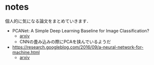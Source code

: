 # notes

個人的に気になる論文をまとめていきます．

- PCANet: A Simple Deep Learning Baseline for Image Classification? 
  - [arxiv](https://arxiv.org/abs/1404.3606)
  - CNNの畳み込みの際にPCAを挟んでいるようだ
- https://research.googleblog.com/2016/09/a-neural-network-for-machine.html
  - [arxiv](https://arxiv.org/abs/1609.08144)
